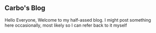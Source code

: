 
## Carbo's Blog
Hello Everyone,
Welcome to my half-assed blog.
I might post something here occasionally, most likely so I can refer back to it myself

